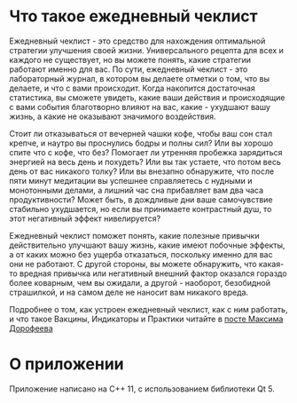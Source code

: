 Что такое ежедневный чеклист
============================

Ежедневный чеклист - это средство для нахождения оптимальной стратегии улучшения своей жизни. Универсального рецепта для всех и каждого не существует, но вы можете понять, какие стратегии работают именно для вас.
По сути, ежедневный чеклист - это лабораторный журнал, в котором вы делаете отметки о том, что вы делаете, и что с вами происходит. Когда накопится достаточная статистика, вы сможете увидеть, какие ваши действия и происходящие с вами события благотворно влияют на вас, какие - ухудшают вашу жизнь, а какие не оказывают значимого воздействия.

Стоит ли отказываться от вечерней чашки кофе, чтобы ваш сон стал крепче, и наутро вы проснулись бодры и полны сил? Или вы хорошо спите что с кофе, что без?
Помогает ли утренняя пробежка зарядиться энергией на весь день и похудеть? Или вы так устаете, что потом весь день от вас никакого толку?
Или вы внезапно обнаружите, что после пяти минут медитации вы успешнее справляетесь с нудными и монотонными делами, а лишний час сна прибавляет вам два часа продуктивности?
Может быть, в дождливые дни ваше самочувствие стабильно ухудшается, но если вы принимаете контрастный душ, то этот негативный эффект нивелируется?

Ежедневный чеклист поможет понять, какие полезные привычки действительно улучшают вашу жизнь, какие имеют побочные эффекты, а от каких можно без ущерба отказаться, поскольку именно для вас они не работают. С другой стороны, вы можете обнаружить, что какая-то вредная привычка или негативный внешний фактор оказался гораздо более коварным, чем вы ожидали, а другой - наоборот, безобидной страшилкой, и на самом деле не наносит вам никакого вреда.

Подробнее о том, как устроен ежедневный чеклист, как с ним работать, и что такое Вакцины, Индикаторы и Практики читайте в [посте Максима Дорофеева](http://forum.mnogosdelal.ru/viewtopic.php?f=2&t=380)

О приложении
============

Приложение написано на C++ 11, с использованием библиотеки Qt 5.
